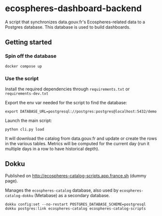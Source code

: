 # ecospheres-dashboard-backend

A script that synchronizes data.gouv.fr's Ecospheres-related data to a Postgres database. This database is used to build dashboards.

## Getting started

### Spin off the database

```shell
docker compose up
```

### Use the script

Install the required dependencies through `requirements.txt` or `requirements-dev.txt`

Export the env var needed for the script to find the database:

```shell
export DATABASE_URL=postgresql://postgres:postgres@localhost:5432/demo
```

Launch the main script:

```shell
python cli.py load
```

It will download the catalog from data.gouv.fr and update or create the rows in the various tables. Metrics will be computed for the current day (run it multiple days in a row to have historical depth).

## Dokku

Published on http://ecospheres-catalog-scripts.app.france.sh (dummy page).

Manages the `ecospheres-catalog` database, also used by `ecospheres-catalog-dokku` (Metabase) as a secondary database.

```shell
dokku config:set --no-restart POSTGRES_DATABASE_SCHEME=postgresql
dokku postgres:link ecospheres-catalog ecospheres-catalog-scripts
```
